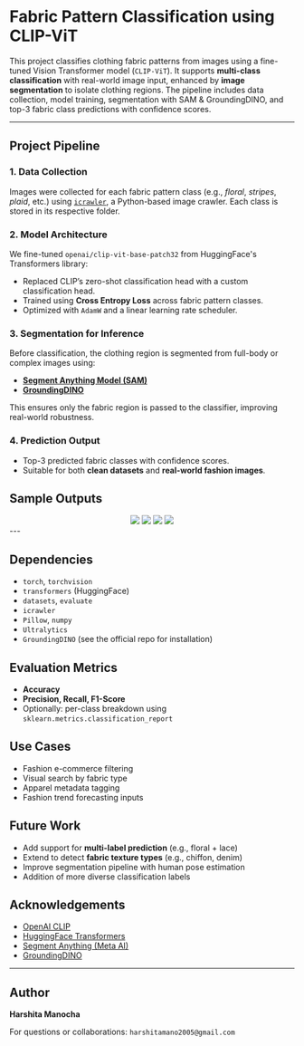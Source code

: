 # Fabric Pattern Classification using CLIP-ViT

This project classifies clothing fabric patterns from images using a fine-tuned Vision Transformer model (`CLIP-ViT`). It supports **multi-class classification** with real-world image input, enhanced by **image segmentation** to isolate clothing regions. The pipeline includes data collection, model training, segmentation with SAM & GroundingDINO, and top-3 fabric class predictions with confidence scores.

---

## Project Pipeline

### 1. Data Collection

Images were collected for each fabric pattern class (e.g., *floral*, *stripes*, *plaid*, etc.) using [`icrawler`](https://github.com/hellock/icrawler), a Python-based image crawler. Each class is stored in its respective folder.


### 2. Model Architecture

We fine-tuned `openai/clip-vit-base-patch32` from HuggingFace's Transformers library:

* Replaced CLIP’s zero-shot classification head with a custom classification head.
* Trained using **Cross Entropy Loss** across fabric pattern classes.
* Optimized with `AdamW` and a linear learning rate scheduler.

### 3. Segmentation for Inference

Before classification, the clothing region is segmented from full-body or complex images using:

* **[Segment Anything Model (SAM)](https://github.com/facebookresearch/segment-anything)**
* **[GroundingDINO](https://github.com/IDEA-Research/GroundingDINO)**

This ensures only the fabric region is passed to the classifier, improving real-world robustness.

### 4. Prediction Output

* Top-3 predicted fabric classes with confidence scores.
* Suitable for both **clean datasets** and **real-world fashion images**.


## Sample Outputs
<center>
  <img src="https://github.com/user-attachments/assets/9836531f-78af-440e-b535-a717bbbbbea4" >
  <img src="https://github.com/user-attachments/assets/16805d5a-2e5c-4701-a454-d254ae11b67f" >
  <img src="https://github.com/user-attachments/assets/6b08f245-3196-456c-8d32-b2762684616e" >
  <img src="https://github.com/user-attachments/assets/ed37ebdc-f0a2-4f9f-a505-2d17addbafdf" >
</center>
---

## Dependencies

* `torch`, `torchvision`
* `transformers` (HuggingFace)
* `datasets`, `evaluate`
* `icrawler`
* `Pillow`, `numpy`
* `Ultralytics`
* `GroundingDINO` (see the official repo for installation)


## Evaluation Metrics

* **Accuracy**
* **Precision, Recall, F1-Score**
* Optionally: per-class breakdown using `sklearn.metrics.classification_report`



## Use Cases

* Fashion e-commerce filtering
* Visual search by fabric type
* Apparel metadata tagging
* Fashion trend forecasting inputs



## Future Work

* Add support for **multi-label prediction** (e.g., floral + lace)
* Extend to detect **fabric texture types** (e.g., chiffon, denim)
* Improve segmentation pipeline with human pose estimation
* Addition of more diverse classification labels

## Acknowledgements

* [OpenAI CLIP](https://github.com/openai/CLIP)
* [HuggingFace Transformers](https://huggingface.co)
* [Segment Anything (Meta AI)](https://segment-anything.com/)
* [GroundingDINO](https://github.com/IDEA-Research/GroundingDINO)

---

## Author

**Harshita Manocha**

For questions or collaborations: `harshitamano2005@gmail.com`
